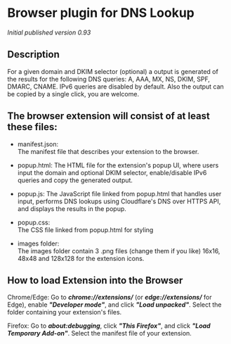 # Browser plugin for DNS Lookup


_Initial published version 0.93_

## Description

For a given domain and DKIM selector (optional) a output is generated of the results for the following DNS queries: A, AAA, MX, NS, DKIM, SPF, DMARC, CNAME. IPv6 queries are disabled by default. Also the output can be copied by a single click, you are welcome.

## The browser extension will consist of at least these files:

- manifest.json:  
The manifest file that describes your extension to the browser.

- popup.html: 
The HTML file for the extension's popup UI, where users input the domain and optional DKIM selector, enable/disable IPv6 queries and copy the generated output.

- popup.js: 
The JavaScript file linked from popup.html that handles user input, performs DNS lookups using Cloudflare's DNS over HTTPS API, and displays the results in the popup.

- popup.css:  
The CSS file linked from popup.html for styling

- images folder:  
The images folder contain 3 .png files (change them if you like) 16x16, 48x48 and 128x128 for the extension icons.

## How to load Extension into the Browser  
Chrome/Edge: Go to ***chrome://extensions/*** (or ***edge://extensions/*** for Edge), enable ***"Developer mode"***, and click ***"Load unpacked"***. Select the folder containing your extension's files.  
  
Firefox: Go to ***about:debugging***, click ***"This Firefox"***, and click ***"Load Temporary Add-on"***. Select the manifest file of your extension.